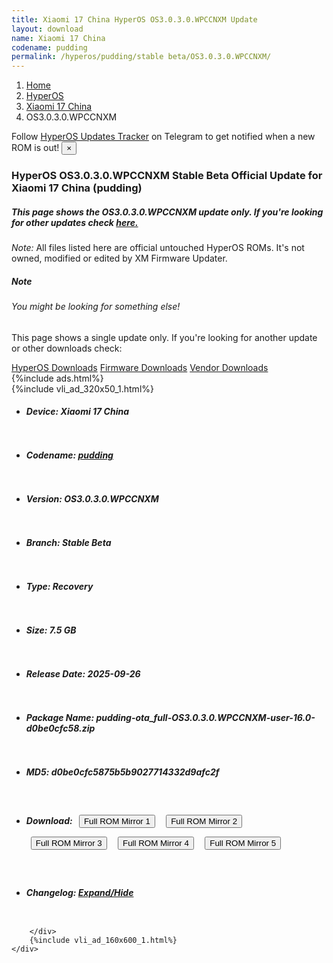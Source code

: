 ```yaml
---
title: Xiaomi 17 China HyperOS OS3.0.3.0.WPCCNXM Update
layout: download
name: Xiaomi 17 China
codename: pudding
permalink: /hyperos/pudding/stable beta/OS3.0.3.0.WPCCNXM/
---
```

<nav aria-label="breadcrumb">
    <ol class="breadcrumb">
        <li class="breadcrumb-item"><a href="/">Home</a></li>
        <li class="breadcrumb-item"><a href="/hyperos/">HyperOS</a></li>
        <li class="breadcrumb-item"><a href="/hyperos/pudding/">Xiaomi 17 China</a></li>
        <li class="breadcrumb-item active" aria-current="page">OS3.0.3.0.WPCCNXM</li>
    </ol>
</nav>
<div class="alert alert-primary alert-dismissible fade show" role="alert">
    Follow <a href="https://t.me/MIUIUpdatesTracker" class="alert-link">HyperOS Updates Tracker</a> on Telegram to get
    notified when a new ROM is out!
    <button type="button" class="close" data-dismiss="alert" aria-label="Close">
        <span aria-hidden="true">&times;</span>
    </button>
</div>
<div class="col-12 mx-auto">
    <h3 class="title bg-light p-2 rounded">HyperOS OS3.0.3.0.WPCCNXM Stable Beta Official Update for Xiaomi 17 China (pudding)</h3>
    <h5>This page shows the OS3.0.3.0.WPCCNXM update only. If you're looking for other updates check
        <a href="/hyperos/pudding/">here.</a></h5>
    <p><i>Note: </i>All files listed here are official untouched HyperOS ROMs.
        It's not owned, modified or edited by XM Firmware Updater.</p>
    <div class="card">
        <div class="card-body">
            <h5 class="card-title">Note</h5>
            <h6 class="card-subtitle mb-2 text-muted">You might be looking for something else!</h6>
            <p class="card-text">This page shows a single update only.
                If you're looking for another update or other downloads check:</p>
            <a href="/hyperos/" class="card-link">HyperOS Downloads</a>
            <a href="/firmware/" class="card-link">Firmware Downloads</a>
            <a href="/vendor/" class="card-link">Vendor Downloads</a>
        </div>
    </div>
    {%include ads.html%}
    <div class="row justify-content-center">
        <div class="col-10" id="downloads">
                    <div class="card card-body">
            {%include vli_ad_320x50_1.html%}
            <ul class="list-unstyled">
                <li style="padding-bottom: 10px;">
                    <h5><b>Device: </b>Xiaomi 17 China</h5>
                </li>
                <li style="padding-bottom: 10px;">
                    <h5><b>Codename: </b> <a href="/hyperos/pudding/" target="_blank">pudding</a> </h5>
                </li>
                <li style="padding-bottom: 10px;">
                    <h5><b>Version: </b>OS3.0.3.0.WPCCNXM</h5>
                </li>
                <li style="padding-bottom: 10px;">
                    <h5><b>Branch: </b>Stable Beta</h5>
                </li>
                <li style="padding-bottom: 10px;">
                    <h5><b>Type: </b>Recovery</h5>
                </li>
                <li style="padding-bottom: 10px;">
                    <h5><b>Size: </b>7.5 GB</h5>
                </li>
                <li style="padding-bottom: 10px;">
                    <h5><b>Release Date: </b>2025-09-26</h5>
                </li>
                <li style="padding-bottom: 10px;">
                    <h5><b>Package Name: </b><span id="filename" class="text-dark">pudding-ota_full-OS3.0.3.0.WPCCNXM-user-16.0-d0be0cfc58.zip</span></h5>
                </li>
                <li style="padding-bottom: 10px;">
                    <h5><b>MD5: </b><span id="md5" class="text-muted">d0be0cfc5875b5b9027714332d9afc2f</span></h5>
                </li>
                <li style="padding-bottom: 10px;">
                    <h5><b>Download: </b> <button type="button" id="download" class="btn btn-primary" style="margin: 7px;" onclick="window.open('https://cdnorg.d.miui.com/OS3.0.3.0.WPCCNXM/pudding-ota_full-OS3.0.3.0.WPCCNXM-user-16.0-d0be0cfc58.zip', '_blank');"><i class="fa fa-download"></i> Full ROM Mirror 1</button> <button type="button" id="download" class="btn btn-primary" style="margin: 7px;" onclick="window.open('https://bkt-sgp-miui-ota-update-alisgp.oss-ap-southeast-1.aliyuncs.com/OS3.0.3.0.WPCCNXM/pudding-ota_full-OS3.0.3.0.WPCCNXM-user-16.0-d0be0cfc58.zip', '_blank');"><i class="fa fa-download"></i> Full ROM Mirror 2</button> <button type="button" id="download" class="btn btn-primary" style="margin: 7px;" onclick="window.open('https://bn.d.miui.com/OS3.0.3.0.WPCCNXM/pudding-ota_full-OS3.0.3.0.WPCCNXM-user-16.0-d0be0cfc58.zip', '_blank');"><i class="fa fa-download"></i> Full ROM Mirror 3</button> <button type="button" id="download" class="btn btn-primary" style="margin: 7px;" onclick="window.open('https://bigota.d.miui.com/OS3.0.3.0.WPCCNXM/pudding-ota_full-OS3.0.3.0.WPCCNXM-user-16.0-d0be0cfc58.zip', '_blank');"><i class="fa fa-download"></i> Full ROM Mirror 4</button> <button type="button" id="download" class="btn btn-primary" style="margin: 7px;" onclick="window.open('https://hugeota.d.miui.com/OS3.0.3.0.WPCCNXM/pudding-ota_full-OS3.0.3.0.WPCCNXM-user-16.0-d0be0cfc58.zip', '_blank');"><i class="fa fa-download"></i> Full ROM Mirror 5</button></h5>
                </li>
                <li style="padding-bottom: 10px;">
                    <h5><b>Changelog: </b><a href="#pudding_1_changelog" data-toggle="collapse" role="button"
                            aria-expanded="false" aria-controls="pudding_1_changelog"> <i class="fa fa-arrow-down"
                                aria-hidden="true"></i> Expand/Hide</a></h5>
                    <div class="collapse" id="pudding_1_changelog">
                        <p id="changelog_text"></p>
                    </div>
                </li>
            </ul>
        </div>

        </div>
        {%include vli_ad_160x600_1.html%}
    </div>
</div>
